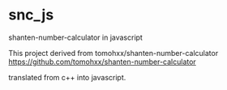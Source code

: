 # snc_js
shanten-number-calculator in javascript

This project derived from tomohxx/shanten-number-calculator
https://github.com/tomohxx/shanten-number-calculator

translated from c++ into javascript.
